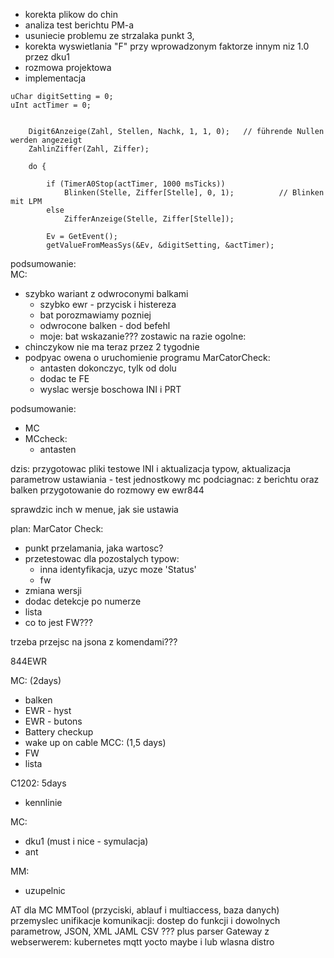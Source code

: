 - korekta plikow do chin
- analiza test berichtu PM-a
- usuniecie problemu ze strzalaka punkt 3,
- korekta wyswietlania "F" przy wprowadzonym faktorze innym niz 1.0 przez dku1
- rozmowa projektowa
- implementacja 


```
uChar digitSetting = 0;
uInt actTimer = 0;


    Digit6Anzeige(Zahl, Stellen, Nachk, 1, 1, 0);   // führende Nullen werden angezeigt
    ZahlinZiffer(Zahl, Ziffer);

    do {

        if (TimerA0Stop(actTimer, 1000 msTicks))
            Blinken(Stelle, Ziffer[Stelle], 0, 1);          // Blinken mit LPM
        else
            ZifferAnzeige(Stelle, Ziffer[Stelle]);

        Ev = GetEvent();
        getValueFromMeasSys(&Ev, &digitSetting, &actTimer);

```

podsumowanie:\
MC:
- szybko wariant z odwroconymi balkami
  - szybko ewr - przycisk i histereza
  - bat porozmawiamy pozniej
  - odwrocone balken - dod befehl
  - moje: bat wskazanie??? zostawic na razie
ogolne:
- chinczykow nie ma teraz przez 2 tygodnie
- podpyac owena o uruchomienie programu
MarCatorCheck:
	- antasten dokonczyc, tylk od dolu
	- dodac te FE
	- wyslac wersje boschowa INI i PRT


podsumowanie:
- MC
- MCcheck:
	- antasten


dzis:
przygotowac pliki testowe INI i aktualizacja typow, aktualizacja parametrow ustawiania - test jednostkowy
mc podciagnac: z berichtu oraz balken
przygotowanie do rozmowy
ew ewr844


sprawdzic inch w menue, jak sie ustawia

plan:
MarCator Check:
- punkt przelamania, jaka wartosc?
- przetestowac dla pozostalych typow:
	- inna identyfikacja, uzyc moze 'Status'
	- fw
- zmiana wersji
- dodac detekcje po numerze
- lista 
- co to jest FW???

trzeba przejsc na jsona z komendami???

844EWR

MC: (2days)
- balken
- EWR - hyst
- EWR - butons
- Battery checkup
- wake up on cable
MCC: (1,5 days)
- FW
- lista

C1202: 5days
- kennlinie

MC:
- dku1 (must i nice - symulacja)
- ant

MM:
- uzupelnic


AT dla MC
MMTool  (przyciski, ablauf i multiaccess, baza danych) 
przemyslec unifikacje komunikacji: dostep do funkcji i dowolnych parametrow, JSON, XML JAML CSV ??? plus parser
Gateway z webserwerem: kubernetes mqtt yocto maybe i lub wlasna distro